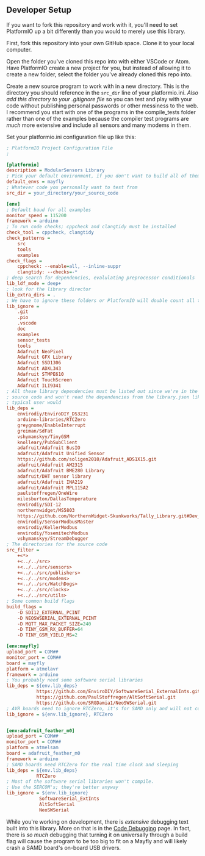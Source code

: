 [//]: # ( @page page_for_developers Developer Setup )
## Developer Setup

If you want to fork this repository and work with it, you'll need to set PlatformIO up a bit differently than you would to merely use this library.

First, fork this repository into your own GitHub space.
Clone it to your local computer.

Open the folder you've cloned this repo into with either VSCode or Atom.
Have PlatformIO create a new project for you, but instead of allowing it to create a new folder, select the folder you've already cloned this repo into.

Create a new source program to work with in a new directory.
This is the directory you should reference in the `src_dir` line of your platformio.ini.
_Also add this directory to your .gitignore file_ so you can test and play with your code without publishing personal passwords or other messiness to the web.
I recommend you start with one of the programs in the compile_tests folder rather than one of the examples because the compiler test programs are _much_ more extensive and include all sensors and many modems in them.

Set your platformio.ini configuration file up like this:

```ini
; PlatformIO Project Configuration File
;

[platformio]
description = ModularSensors Library
; Pick your default environment, if you don't want to build all of them every time
default_envs = mayfly
; Whatever code you personally want to test from
src_dir = your_directory/your_source_code

[env]
; Default baud for all examples
monitor_speed = 115200
framework = arduino
; To run code checks; cppcheck and clangtidy must be installed
check_tool = cppcheck, clangtidy
check_patterns =
	src
	tools
	examples
check_flags =
	cppcheck: --enable=all, --inline-suppr
	clangtidy: --checks=-*
; deep search for dependencies, evalulating preprocessor conditionals
lib_ldf_mode = deep+
; look for the library director
lib_extra_dirs = .
; We have to ignore these folders or PlatformIO will double count all the dependencies
lib_ignore =
	.git
	.pio
	.vscode
	doc
	examples
	sensor_tests
    tools
	Adafruit NeoPixel
	Adafruit GFX Library
	Adafruit SSD1306
	Adafruit ADXL343
	Adafruit STMPE610
	Adafruit TouchScreen
	Adafruit ILI9341
; All these library dependencies must be listed out since we're in the library
; source code and won't read the dependencies from the library.json like a
; typical user would
lib_deps =
	envirodiy/EnviroDIY_DS3231
	arduino-libraries/RTCZero
	greygnome/EnableInterrupt
	greiman/SdFat
	vshymanskyy/TinyGSM
	knolleary/PubSubClient
	adafruit/Adafruit BusIO
	adafruit/Adafruit Unified Sensor
	https://github.com/soligen2010/Adafruit_ADS1X15.git
	adafruit/Adafruit AM2315
	adafruit/Adafruit BME280 Library
	adafruit/DHT sensor library
	adafruit/Adafruit INA219
	adafruit/Adafruit MPL115A2
	paulstoffregen/OneWire
	milesburton/DallasTemperature
	envirodiy/SDI-12
	northernwidget/MS5803
	https://github.com/NorthernWidget-Skunkworks/Tally_Library.git#Dev_I2C
	envirodiy/SensorModbusMaster
	envirodiy/KellerModbus
	envirodiy/YosemitechModbus
	vshymanskyy/StreamDebugger
; The directories for the source code
src_filter =
	+<*>
	+<../../src>
	+<../../src/sensors>
	+<../../src/publishers>
	+<../../src/modems>
	+<../../src/WatchDogs>
	+<../../src/clocks>
	+<../../src/utils>
; Some common build flags
build_flags =
	-D SDI12_EXTERNAL_PCINT
	-D NEOSWSERIAL_EXTERNAL_PCINT
	-D MQTT_MAX_PACKET_SIZE=240
	-D TINY_GSM_RX_BUFFER=64
	-D TINY_GSM_YIELD_MS=2

[env:mayfly]
upload_port = COM##
monitor_port = COM##
board = mayfly
platform = atmelavr
framework = arduino
; You probably need some software serial libraries
lib_deps = ${env.lib_deps}
           https://github.com/EnviroDIY/SoftwareSerial_ExternalInts.git
           https://github.com/PaulStoffregen/AltSoftSerial.git
           https://github.com/SRGDamia1/NeoSWSerial.git
; AVR boards need to ignore RTCZero, it's for SAMD only and will not compile for AVR
lib_ignore = ${env.lib_ignore}, RTCZero


[env:adafruit_feather_m0]
upload_port = COM##
monitor_port = COM##
platform = atmelsam
board = adafruit_feather_m0
framework = arduino
; SAMD boards need RTCZero for the real time clock and sleeping
lib_deps = ${env.lib_deps}
           RTCZero
; Most of the software serial libraries won't compile.
; Use the SERCOM's; they're better anyway
lib_ignore = ${env.lib_ignore}
            SoftwareSerial_ExtInts
            AltSoftSerial
            NeoSWSerial
```

While you're working on development, there is *extensive* debugging text built into this library.
More on that is in the [Code Debugging](https://github.com/EnviroDIY/ModularSensors/wiki/Code-Debugging) page.
In fact, there is _so much_ debugging that turning it on universally through a build flag will cause the program to be too big to fit on a Mayfly and will likely crash a SAMD board's on-board USB drivers.
